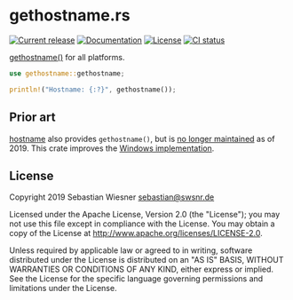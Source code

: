 # gethostname.rs

[![Current release](https://img.shields.io/crates/v/gethostname.svg)][crates]
[![Documentation](https://docs.rs/gethostname/badge.svg)][docs]
[![License](https://img.shields.io/github/license/lunaryorn/gethostname.rs.svg)][license]
[![CI status](https://github.com/lunaryorn/gethostname.rs/workflows/CI/badge.svg)][ci]

[gethostname()][ghn] for all platforms.

```rust
use gethostname::gethostname;

println!("Hostname: {:?}", gethostname());
```

[crates]: https://crates.io/crates/gethostname
[docs]: https://docs.rs/gethostname
[license]: https://github.com/lunaryorn/gethostname.rs/blob/master/LICENSE
[ci]: https://github.com/lunaryorn/gethostname.rs/actions
[ghn]: http://pubs.opengroup.org/onlinepubs/9699919799/functions/gethostname.html

## Prior art

[hostname] also provides `gethostname()`, but is [no longer maintained][1] as of
2019.  This crate improves the [Windows implementation][2].

[hostname]: https://github.com/fengcen/hostname
[1]: https://github.com/fengcen/hostname/pull/4#issuecomment-455735989
[2]: https://github.com/fengcen/hostname/pull/4#issuecomment-433722692

## License

Copyright 2019 Sebastian Wiesner <sebastian@swsnr.de>

Licensed under the Apache License, Version 2.0 (the "License"); you may not use
this file except in compliance with the License. You may obtain a copy of the
License at <http://www.apache.org/licenses/LICENSE-2.0>.

Unless required by applicable law or agreed to in writing, software distributed
under the License is distributed on an "AS IS" BASIS, WITHOUT WARRANTIES OR
CONDITIONS OF ANY KIND, either express or implied. See the License for the
specific language governing permissions and limitations under the License.
